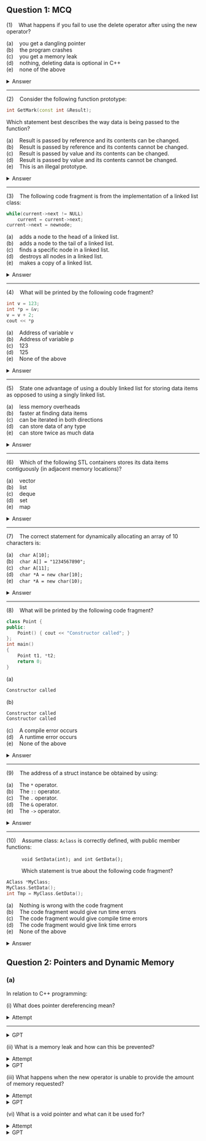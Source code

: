 ## Question 1: MCQ

(1)    What happens if you fail to use the delete operator after using the new operator?

(a)    you get a dangling pointer  
(b)    the program crashes  
(c)    you get a memory leak  
(d)    nothing, deleting data is optional in C++  
(e)    none of the above

<details>
    <summary>Answer </summary>

    (c) you get a memory leak
</details>

---

(2)    Consider the following function prototype:

```cpp
int GetMark(const int &Result);
```

Which statement best describes the way data is being passed to the function?

(a)    Result is passed by reference and its contents can be changed.  
(b)    Result is passed by reference and its contents cannot be changed.  
(c)    Result is passed by value and its contents can be changed.  
(d)    Result is passed by value and its contents cannot be changed.  
(e)    This is an illegal prototype.  

<details>
    <summary>Answer</summary>

    (b) Result is passed by reference and its contents cannot be changed.  
</details>

---

(3)    The following code fragment is from the implementation of a linked list class:

```cpp
while(current->next != NULL)
    current = current->next;
current->next = newnode;
```

(a)    adds a node to the head of a linked list.  
(b)    adds a node to the tail of a linked list.  
(c)    finds a specific node in a linked list.  
(d)    destroys all nodes in a linked list.  
(e)    makes a copy of a linked list.  

<details>
    <summary>Answer</summary>

    (b) adds a node to the tail of a linked list.  
</details>

---

(4)    What will be printed by the following code fragment?

```cpp
int v = 123;
int *p = &v;
v = v + 2;
cout << *p
```

(a)    Address of variable v  
(b)    Address of variable p  
(c)    123  
(d)    125  
(e)    None of the above  

<details>
    <summary>Answer</summary>

    (d) 125  
</details>

---

(5)    State one advantage of using a doubly linked list for storing data items as opposed to using a singly linked list.

(a)    less memory overheads  
(b)    faster at finding data items  
(c)    can be iterated in both directions  
(d)    can store data of any type  
(e)    can store twice as much data  

<details>
    <summary>Answer</summary>

    (c) can be iterated in both directions  
</details>

---

(6)    Which of the following STL containers stores its data items contiguously (in adjacent memory locations)?

(a)    vector  
(b)    list  
(c)    deque  
(d)    set  
(e)    map  

<details>
    <summary>Answer</summary>

    (a) vector  
</details>

---

(7)    The correct statement for dynamically allocating an array of 10 characters is:

(a)    `char A[10];`  
(b)    `char A[] = "1234567890";`  
(c)    `char A[11];`  
(d)    `char *A = new char[10];`  
(e)    `char *A = new char(10);`  

<details>
    <summary>Answer</summary>

    (d) char *A = new char[10];
</details>

---

(8)    What will be printed by the following code fragment?

```cpp
class Point {
public:
    Point() { cout << "Constructor called"; }
};
int main()
{
    Point t1, *t2;
    return 0;
}
```


(a)
```txt
Constructor called
```
(b)  
```txt
Constructor called
Constructor called
```
(c)    A compile error occurs  
(d)    A runtime error occurs  
(e)    None of the above  

<details>
    <summary>Answer</summary>

    (a) Constructor called
</details>

---

(9)    The address of a struct instance be obtained by using:

(a)    The `*` operator.  
(b)    The `::` operator.  
(c)    The `.` operator.  
(d)    The `&` operator.  
(e)    The `->` operator.

<details>
    <summary>Answer</summary>

    (d) The & operator.
</details>

---

(10)    Assume class: `Aclass` is correctly defined, with public member functions:  

          `void SetData(int); and int GetData();`  

          Which statement is true about the following code fragment?
```cpp
AClass *MyClass;
MyClass.SetData();
int Tmp = MyClass.GetData();
```

(a)    Nothing is wrong with the code fragment  
(b)    The code fragment would give run time errors  
(c)    The code fragment would give compile time errors  
(d)    The code fragment would give link time errors  
(e)    None of the above  

<details>
    <summary>Answer</summary>

    (c) The code fragment would give compile time errors  
</details>

## Question 2: Pointers and Dynamic Memory

### (a)
In relation to C++ programming:

(i) What does pointer dereferencing mean?
<details><summary>Attempt<hr /></summary>

TODO
</details>
<details><summary>GPT</summary>
Pointer dereferencing in C++ means accessing the value stored in the memory location pointed to by a pointer variable. The dereference operator * is used to retrieve the value at the memory location pointed to by the pointer.
</details>

(ii) What is a memory leak and how can this be prevented?
<details><summary>Attempt</summary>

TODO
</details>
<details><summary>GPT</summary>
<div>
A memory leak in C++ occurs when dynamically allocated memory is not properly deallocated or released when it is no longer needed, leading to a loss of memory resources. Memory leaks can lead to a program using up all available memory, causing it to crash or slow down significantly.
To prevent memory leaks, it is important to ensure that any memory allocated using the new operator is properly deallocated using the delete operator when it is no longer needed.
</div>
</details>

(iii) What happens when the new operator is unable to provide the amount of memory requested?
<details><summary>Attempt</summary>

TODO
</details>
<details><summary>GPT</summary>
When the new operator is unable to provide the amount of memory requested, it throws an exception of type std::bad_alloc. This can occur if the system is low on memory or if the requested amount of memory is too large to be allocated.
</details>

(vi) What is a void pointer and what can it be used for?
<details><summary>Attempt</summary>

TODO
</details>
<details><summary>GPT</summary>
A void pointer in C++ is a pointer that can point to any data type, but does not have a specific data type associated with it. It is declared using the void * syntax. Since a void pointer does not have a specific data type, it cannot be dereferenced directly, but must first be cast to a pointer of a specific data type.
Void pointers are often used in generic programming or when dealing with memory management, as they allow for more flexible and dynamic memory allocation and manipulation. However, they should be used with caution, as they can lead to type mismatches and memory access errors if not used properly.
</details>

